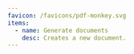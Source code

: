 ```yaml
---
favicon: /favicons/pdf-monkey.svg
items:
  - name: Generate documents
    desc: Creates a new document.
---
```


<script setup>
  import CustomListing from '../../components/CustomListing.vue'
</script>

<CustomListing />
